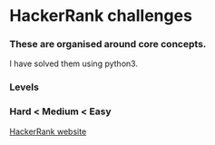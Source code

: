 
# HackerRank challenges
### These are organised around core concepts.
I have solved them using python3.

### Levels 
### Hard < Medium < Easy

[HackerRank website](https://www.hackerrank.com)

